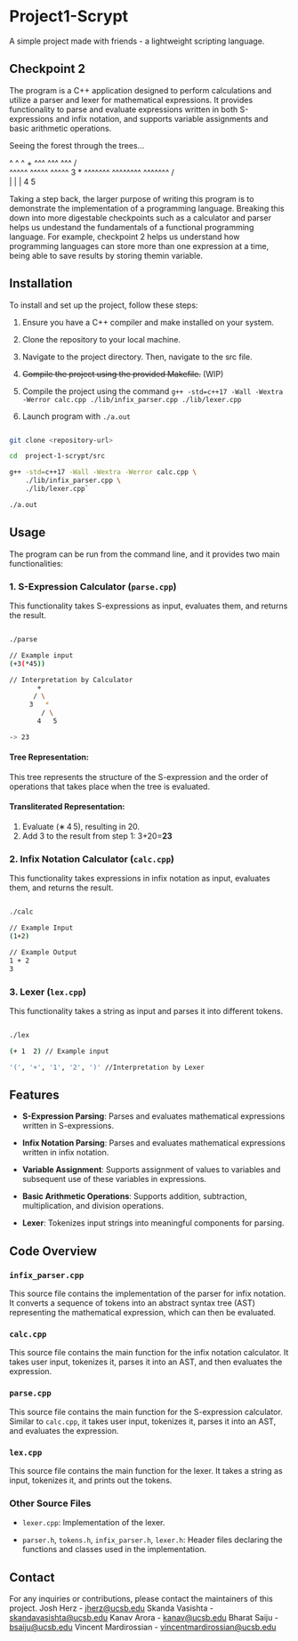# Project1-Scrypt
A simple project made with friends - a lightweight scripting language.

## Checkpoint 2
The program is a C++ application designed to perform calculations and utilize a parser and lexer for mathematical expressions. It provides functionality to parse and evaluate expressions written in both S-expressions and infix notation, and supports variable assignments and basic arithmetic operations.

Seeing the forest through the trees...

   ^        ^         ^          +
  ^^^      ^^^       ^^^        / \
 ^^^^^    ^^^^^     ^^^^^       3   *
^^^^^^^  ^^^^^^^^  ^^^^^^^         / \
   |        |         |           4   5


Taking a step back, the larger purpose of writing this program is to demonstrate the implementation of a programming language. Breaking this down into more digestable checkpoints such as a calculator and parser helps us undestand the fundamentals of a functional programming language. For example, checkpoint 2 helps us understand how programming languages can store more than  one expression at a time,  being able to save results by storing themin variable.

## Installation
To install and set up the project, follow these steps:

1. Ensure you have a C++ compiler and make installed on your system.

2. Clone the repository to your local machine.

3. Navigate to the project directory. Then, navigate to the src file. 

4. ~~Compile the project using the provided Makefile.~~ (WIP)

5. Compile the project using the command `g++ -std=c++17 -Wall -Wextra -Werror calc.cpp ./lib/infix_parser.cpp ./lib/lexer.cpp`

6. Launch program with `./a.out`

```bash

git clone <repository-url>

cd  project-1-scrypt/src

g++ -std=c++17 -Wall -Wextra -Werror calc.cpp \
    ./lib/infix_parser.cpp \
    ./lib/lexer.cpp`

./a.out
```


 

## Usage

The program can be run from the command line, and it provides two main functionalities:

  

### 1. S-Expression Calculator (`parse.cpp`)

This functionality takes S-expressions as input, evaluates them, and returns the result.

  

```bash

./parse

// Example input
(+3(*45)) 

// Interpretation by Calculator
       +
      / \
     3   *
        / \
       4   5

-> 23
```
#### Tree Representation:

This tree represents the structure of the S-expression and the order of operations that takes place when the tree is evaluated. 

#### Transliterated Representation:
1.  Evaluate (∗ 4 5), resulting in 20.
2.  Add 3 to the result from step 1: 3+20=**23**


  

### 2. Infix Notation Calculator (`calc.cpp`)

This functionality takes expressions in infix notation as input, evaluates them, and returns the result.

  

```bash

./calc

// Example Input
(1+2)  

// Example Output
1 + 2
3
```

  

### 3. Lexer (`lex.cpp`)

This functionality takes a string as input and parses it into different tokens.

  

```bash

./lex

(+ 1  2) // Example input

'(', '+', '1', '2', ')' //Interpretation by Lexer

```

  

## Features

-  **S-Expression Parsing**: Parses and evaluates mathematical expressions written in S-expressions.

-  **Infix Notation Parsing**: Parses and evaluates mathematical expressions written in infix notation.

-  **Variable Assignment**: Supports assignment of values to variables and subsequent use of these variables in expressions.

-  **Basic Arithmetic Operations**: Supports addition, subtraction, multiplication, and division operations.

-  **Lexer**: Tokenizes input strings into meaningful components for parsing.

  

## Code Overview

### `infix_parser.cpp`

This source file contains the implementation of the parser for infix notation. It converts a sequence of tokens into an abstract syntax tree (AST) representing the mathematical expression, which can then be evaluated.

  

### `calc.cpp`

This source file contains the main function for the infix notation calculator. It takes user input, tokenizes it, parses it into an AST, and then evaluates the expression.

  

### `parse.cpp`

This source file contains the main function for the S-expression calculator. Similar to `calc.cpp`, it takes user input, tokenizes it, parses it into an AST, and evaluates the expression.

  

### `lex.cpp`

This source file contains the main function for the lexer. It takes a string as input, tokenizes it, and prints out the tokens.

  

### Other Source Files

-  `lexer.cpp`: Implementation of the lexer.

-  `parser.h`, `tokens.h`, `infix_parser.h`, `lexer.h`: Header files declaring the functions and classes used in the implementation.

  

## Contact

For any inquiries or contributions, please contact the maintainers of this project.
Josh Herz - jherz@ucsb.edu
Skanda Vasishta - skandavasishta@ucsb.edu
Kanav Arora - kanav@ucsb.edu
Bharat Saiju - bsaiju@ucsb.edu
Vincent Mardirossian - vincentmardirossian@ucsb.edu
